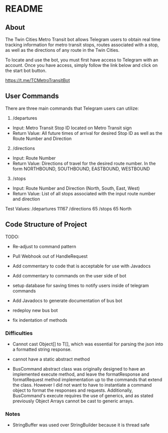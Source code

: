 # README

## About

The Twin Cities Metro Transit bot allows Telegram users to obtain real time tracking information for metro transit stops, routes associated with a stop, as well as the directions of any route in the Twin Cities. 

To locate and use the bot, you must first have access to Telegram with an account. Once you have access, simply follow the link below and click on the start bot button.

https://t.me/TCMetroTransitBot

## User Commands

There are three main commands that Telegram users can utilize:

1. /departures
  - Input: Metro Transit Stop ID located on Metro Transit sign
  - Return Value: All future times of arrival for desired Stop ID as well as the Route Number and Direction

2. /directions
  - Input: Route Number
  - Return Value: Directions of travel for the desired route number. In the form NORTHBOUND, SOUTHBOUND, EASTBOUND, WESTBOUND
  
3. /stops
  - Input: Route Number and Direction (North, South, East, West)
  - Return Value: List of all stops associated with the input route number and direction


Test Values:
/departures 11167
/directions 65
/stops 65 North


## Code Structure of Project



TODO:
- Re-adjust to command pattern
- Pull Webhook out of HandleRequest

- Add commentary to code that is acceptable for use with Javadocs

- Add commentary to commands on the user side of bot

- setup database for saving times to notify users inside of telegram commands

- Add Javadocs to generate documentation of bus bot

- redeploy new bus bot

- fix indentation of methods

### Difficulties
- Cannot cast Object[] to T[], which was essential for parsing the json into a
  formatted string response.

- cannot have a static abstract method

- BusCommand abstract class was originally designed to have an implemented execute method, and
  leave the formatResponse and formatRequest method implementation up to the commands
  that extend the class. However I did not want to have to instantiate a command
  object to format the responses and requests. Additionally, BusCommand's execute requires the
  use of generics, and as stated previously Object Arrays cannot be cast to generic arrays.

### Notes

- StringBuffer was used over StringBuilder because it is thread safe
